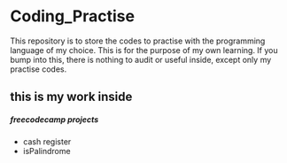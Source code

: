 # Coding_Practise
This repository is to store the codes to practise with the programming language of my choice.
This is for the purpose of my own learning.
If you bump into this, there is nothing to audit or useful inside, except only my practise codes.

## this is my work inside

##### freecodecamp projects
* cash register
* isPalindrome
